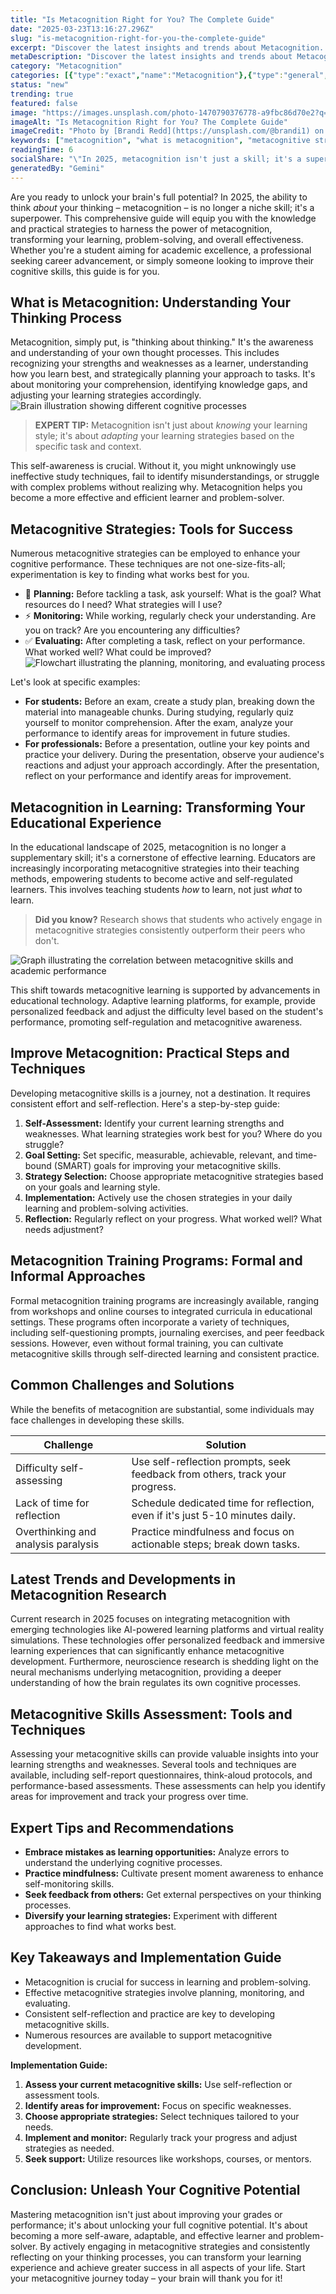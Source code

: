 ```yaml
---
title: "Is Metacognition Right for You? The Complete Guide"
date: "2025-03-23T13:16:27.296Z"
slug: "is-metacognition-right-for-you-the-complete-guide"
excerpt: "Discover the latest insights and trends about Metacognition. This comprehensive guide covers everything you need to know about Metacognition in 2025."
metaDescription: "Discover the latest insights and trends about Metacognition. This comprehensive guide covers everything you need to know about Metacognition in 2025."
category: "Metacognition"
categories: [{"type":"exact","name":"Metacognition"},{"type":"general","name":"Education"},{"type":"medium","name":"Learning Strategies"},{"type":"specific","name":"Study Skills"},{"type":"niche","name":"Active Recall"}]
status: "new"
trending: true
featured: false
image: "https://images.unsplash.com/photo-1470790376778-a9fbc86d70e2?q=85&w=1200&fit=max&fm=webp&auto=compress"
imageAlt: "Is Metacognition Right for You? The Complete Guide"
imageCredit: "Photo by [Brandi Redd](https://unsplash.com/@brandi1) on Unsplash"
keywords: ["metacognition", "what is metacognition", "metacognitive strategies", "improve metacognition", "metacognition in learning", "metacognition for students", "metacognition training programs", "metacognitive skills assessment", "how to develop metacognition", "best metacognition techniques"]
readingTime: 6
socialShare: "\"In 2025, metacognition isn't just a skill; it's a superpower.  Unlock your brain's full potential by learning to think about your thinking.\""
generatedBy: "Gemini"
---
```




Are you ready to unlock your brain's full potential?  In 2025, the ability to think *about* your thinking – metacognition – is no longer a niche skill; it's a superpower.  This comprehensive guide will equip you with the knowledge and practical strategies to harness the power of metacognition, transforming your learning, problem-solving, and overall effectiveness.  Whether you're a student aiming for academic excellence, a professional seeking career advancement, or simply someone looking to improve their cognitive skills, this guide is for you.

## What is Metacognition: Understanding Your Thinking Process

Metacognition, simply put, is "thinking about thinking." It's the awareness and understanding of your own thought processes. This includes recognizing your strengths and weaknesses as a learner, understanding how you learn best, and strategically planning your approach to tasks. It's about monitoring your comprehension, identifying knowledge gaps, and adjusting your learning strategies accordingly. ![Brain illustration showing different cognitive processes](https://images.unsplash.com/photo-1451187580459-43490279c0fa?q=85&w=1200&fit=max&fm=webp&auto=compress)

> **EXPERT TIP:** Metacognition isn't just about *knowing* your learning style; it's about *adapting* your learning strategies based on the specific task and context.

This self-awareness is crucial.  Without it, you might unknowingly use ineffective study techniques, fail to identify misunderstandings, or struggle with complex problems without realizing why.  Metacognition helps you become a more effective and efficient learner and problem-solver.

## Metacognitive Strategies: Tools for Success

Numerous metacognitive strategies can be employed to enhance your cognitive performance.  These techniques are not one-size-fits-all; experimentation is key to finding what works best for you.

* 🔑 **Planning:** Before tackling a task, ask yourself: What is the goal? What resources do I need? What strategies will I use?
* ⚡ **Monitoring:** While working, regularly check your understanding. Are you on track?  Are you encountering any difficulties?
* ✅ **Evaluating:** After completing a task, reflect on your performance. What worked well? What could be improved?  ![Flowchart illustrating the planning, monitoring, and evaluating process](https://images.unsplash.com/photo-1484417894907-623942c8ee29?q=85&w=1200&fit=max&fm=webp&auto=compress)

Let's look at specific examples:

* **For students:** Before an exam, create a study plan, breaking down the material into manageable chunks.  During studying, regularly quiz yourself to monitor comprehension. After the exam, analyze your performance to identify areas for improvement in future studies.
* **For professionals:** Before a presentation, outline your key points and practice your delivery. During the presentation, observe your audience's reactions and adjust your approach accordingly. After the presentation, reflect on your performance and identify areas for improvement.

## Metacognition in Learning: Transforming Your Educational Experience

In the educational landscape of 2025, metacognition is no longer a supplementary skill; it's a cornerstone of effective learning.  Educators are increasingly incorporating metacognitive strategies into their teaching methods, empowering students to become active and self-regulated learners.  This involves teaching students *how* to learn, not just *what* to learn.

> **Did you know?** Research shows that students who actively engage in metacognitive strategies consistently outperform their peers who don't.

![Graph illustrating the correlation between metacognitive skills and academic performance](https://images.unsplash.com/photo-1517976487492-5750f3195933?q=85&w=1200&fit=max&fm=webp&auto=compress)

This shift towards metacognitive learning is supported by advancements in educational technology.  Adaptive learning platforms, for example, provide personalized feedback and adjust the difficulty level based on the student's performance, promoting self-regulation and metacognitive awareness.

## Improve Metacognition: Practical Steps and Techniques

Developing metacognitive skills is a journey, not a destination.  It requires consistent effort and self-reflection. Here's a step-by-step guide:

1. **Self-Assessment:** Identify your current learning strengths and weaknesses.  What learning strategies work best for you?  Where do you struggle?
2. **Goal Setting:** Set specific, measurable, achievable, relevant, and time-bound (SMART) goals for improving your metacognitive skills.
3. **Strategy Selection:** Choose appropriate metacognitive strategies based on your goals and learning style.
4. **Implementation:**  Actively use the chosen strategies in your daily learning and problem-solving activities.
5. **Reflection:** Regularly reflect on your progress.  What worked well?  What needs adjustment?

## Metacognition Training Programs: Formal and Informal Approaches

Formal metacognition training programs are increasingly available, ranging from workshops and online courses to integrated curricula in educational settings.  These programs often incorporate a variety of techniques, including self-questioning prompts, journaling exercises, and peer feedback sessions.  However, even without formal training, you can cultivate metacognitive skills through self-directed learning and consistent practice.

## Common Challenges and Solutions

While the benefits of metacognition are substantial, some individuals may face challenges in developing these skills.

| Challenge                     | Solution                                                                      |
|------------------------------|------------------------------------------------------------------------------|
| Difficulty self-assessing     | Use self-reflection prompts, seek feedback from others, track your progress.     |
| Lack of time for reflection   | Schedule dedicated time for reflection, even if it's just 5-10 minutes daily. |
| Overthinking and analysis paralysis | Practice mindfulness and focus on actionable steps; break down tasks.             |

## Latest Trends and Developments in Metacognition Research

Current research in 2025 focuses on integrating metacognition with emerging technologies like AI-powered learning platforms and virtual reality simulations.  These technologies offer personalized feedback and immersive learning experiences that can significantly enhance metacognitive development.  Furthermore, neuroscience research is shedding light on the neural mechanisms underlying metacognition, providing a deeper understanding of how the brain regulates its own cognitive processes.

## Metacognitive Skills Assessment: Tools and Techniques

Assessing your metacognitive skills can provide valuable insights into your learning strengths and weaknesses.  Several tools and techniques are available, including self-report questionnaires, think-aloud protocols, and performance-based assessments.  These assessments can help you identify areas for improvement and track your progress over time.

## Expert Tips and Recommendations

* **Embrace mistakes as learning opportunities:** Analyze errors to understand the underlying cognitive processes.
* **Practice mindfulness:**  Cultivate present moment awareness to enhance self-monitoring skills.
* **Seek feedback from others:**  Get external perspectives on your thinking processes.
* **Diversify your learning strategies:**  Experiment with different approaches to find what works best.

## Key Takeaways and Implementation Guide

* Metacognition is crucial for success in learning and problem-solving.
* Effective metacognitive strategies involve planning, monitoring, and evaluating.
* Consistent self-reflection and practice are key to developing metacognitive skills.
* Numerous resources are available to support metacognitive development.

**Implementation Guide:**

1. **Assess your current metacognitive skills:** Use self-reflection or assessment tools.
2. **Identify areas for improvement:** Focus on specific weaknesses.
3. **Choose appropriate strategies:** Select techniques tailored to your needs.
4. **Implement and monitor:** Regularly track your progress and adjust strategies as needed.
5. **Seek support:** Utilize resources like workshops, courses, or mentors.

## Conclusion: Unleash Your Cognitive Potential

Mastering metacognition isn't just about improving your grades or performance; it's about unlocking your full cognitive potential. It's about becoming a more self-aware, adaptable, and effective learner and problem-solver.  By actively engaging in metacognitive strategies and consistently reflecting on your thinking processes, you can transform your learning experience and achieve greater success in all aspects of your life.  Start your metacognitive journey today – your brain will thank you for it! 

